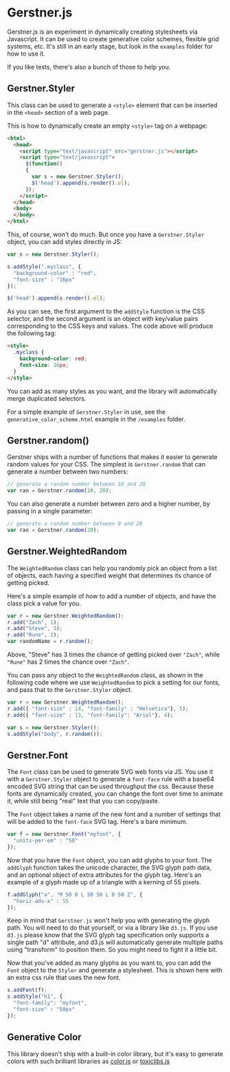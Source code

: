 Gerstner.js
======================

Gerstner.js is an experiment in dynamically creating stylesheets via Javascript. It can be used to create generative color schemes, flexible grid systems, etc. It's still in an early stage, but look in the `examples` folder for how to use it.

If you like tests, there's also a bunch of those to help you.


Gerstner.Styler
---------------

This class can be used to generate a `<style>` element that can be inserted in the `<head>` section of a web page.

This is how to dynamically create an empty `<style>` tag on a webpage:

```html
<html>
  <head>
    <script type="text/javascript" src="gerstner.js"></script>
    <script type="text/javascript">
      $(function() 
      {
        var s = new Gerstner.Styler();
        $('head').append(s.render().el);
      });
    </script>
  </head>
  <body>
  </body>
</html>
```

This, of course, won't do much. But once you have a `Gerstner.Styler` object, you can add styles directly in JS:

```javascript
var s = new Gerstner.Styler();

s.addStyle(".myclass", {
  "background-color" : "red",
  "font-size" : "16px"
});  

$('head').append(s.render().el);
```

As you can see, the first argument to the `addStyle` function is the CSS selector, and the second argument is an object with key/value pairs corresponding to the CSS keys and values. The code above will produce the following tag:

```html
<style>
  .myclass {
    background-color: red;
    font-size: 16px;
  }
</style>
```

You can add as many styles as you want, and the library will automatically merge duplicated selectors.

For a simple example of `Gerstner.Styler` in use, see the `generative_color_scheme.html` example in the `/examples` folder.


Gerstner.random()
-----------------

Gerstner ships with a number of functions that makes it easier to generate random values for your CSS. The simplest is `Gerstner.random` that can generate a number between two numbers:

```javascript
// generate a random number between 10 and 20
var ran = Gerstner.random(10, 20);
```

You can also generate a number between zero and a higher number, by passing in a single parameter:

```javascript
// generate a random number between 0 and 20
var ran = Gerstner.random(20);
```

Gerstner.WeightedRandom
-----------------------

The `WeightedRandom` class can help you randomly pick an object from a list of objects, each having a specified weight that determines its chance of getting picked.

Here's a simple example of how to add a number of objects, and have the class pick a value for you.

```javascript
var r = new Gerstner.WeightedRandom();
r.add("Zach", 1);
r.add("Steve", 3);
r.add("Rune", 2);
var randomName = r.random();
```

Above, "Steve" has 3 times the chance of getting picked over `"Zach"`, while `"Rune"` has 2 times the chance over `"Zach"`.

You can pass any object to the `WeightedRandom` class, as shown in the following code where we use `WeightedRandom` to pick a setting for our fonts, and pass that to the `Gerstner.Styler` object.

```javascript
var r = new Gerstner.WeightedRandom();
r.add({ "font-size" : 14, "font-family" : "Helvetica"}, 5);
r.add({ "font-size" : 13, "font-family": "Arial"}, 4);

var s = new Gerstner.Styler();
s.addStyle("body", r.random());
```

Gerstner.Font
-------------

The `Font` class can be used to generate SVG web fonts via JS. You use it with a `Gerstner.Styler` object to generate a `font-face` rule with a base64 encoded SVG string that can be used throughput the css. Because these fonts are dynamically created, you can change the font over time to animate it, while still being "real" text that you can copy/paste.

The `Font` object takes a name of the new font and a number of settings that will be added to the `font-face` SVG tag. Here's a bare minimum.

```js
var f = new Gerstner.Font("myfont", {
  "units-per-em" : "50"
});
```

Now that you have the `Font` object, you can add glyphs to your font. The `addGlyph` function takes the unicode character, the SVG glyph path data, and an optional object of extra attributes for the glyph tag. Here's an example of a glyph made up of a triangle with a kerning of 55 pixels. 

```js
f.addGlyph("a", "M 50 0 L 50 50 L 0 50 Z", {
  "horiz-adv-x" : 55
});
```

Keep in mind that `Gerstner.js` won't help you with generating the glyph path. You will need to do that yourself, or via a library like `d3.js`. If you use `d3.js` please know that the SVG glyph tag specification only supports a single path "d" attribute, and d3.js will automatically generate multiple paths using "transform" to position them. So you might need to fight it a little bit.

Now that you've added as many glyphs as you want to, you can add the `Font` object to the `Styler` and generate a stylesheet. This is shown here with an extra css rule that uses the new font.

```js
s.addFont(f);
s.addStyle("h1", {
  "font-family": "myfont",
  "font-size" : "50px"
});
```

Generative Color
----------------

This library doesn't ship with a built-in color library, but it's easy to generate colors with such brilliant libraries as [color.js](https://github.com/brehaut/color-js) or [toxiclibs.js](http://haptic-data.com/toxiclibsjs/)
